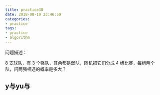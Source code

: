 ```yaml
---
title: practice38
date: 2018-08-10 23:46:50
categories:
- practice
tags:
- practice
- algorithm
---
```

问题描述：

8 支球队，有 3 个强队，其余都是弱队，随机把它们分成 4 组比赛，每组两个队，问两强相遇的概率是多大？

<!-- more -->

## y与yu与
